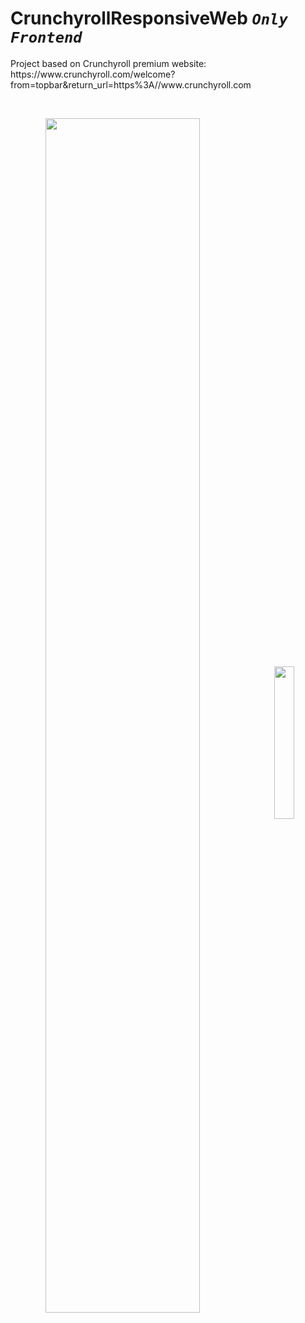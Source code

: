 # CrunchyrollResponsiveWeb *`Only Frontend`*
<p>
  Project based on Crunchyroll premium website: https://www.crunchyroll.com/welcome?from=topbar&return_url=https%3A//www.crunchyroll.com
</p>
</br>
<p align="center">
  <img src="https://github.com/Azkii/CrunchyrollResponsiveWeb/blob/master/readme%20files/crunchyroll2.gif" align="center" width="70%" >
  &nbsp;&nbsp;&nbsp;
  <img src="https://github.com/Azkii/CrunchyrollResponsiveWeb/blob/master/readme%20files/crunchyroll1.gif" align="center"  width="25%">
</p>
